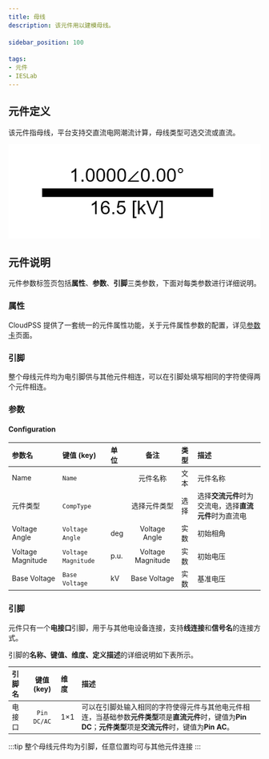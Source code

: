 ```yaml
---
title: 母线
description: 该元件用以建模母线。

sidebar_position: 100

tags: 
- 元件
- IESLab
---
```


## 元件定义

该元件指母线，平台支持交直流电网潮流计算，母线类型可选交流或直流。

![母线 =x100](./IES-GD-4BusLine.png )

## 元件说明

元件参数标签页包括**属性**、**参数**、**引脚**三类参数，下面对每类参数进行详细说明。

### 属性

CloudPSS 提供了一套统一的元件属性功能，关于元件属性参数的配置，详见[参数卡](docs/documents/software/10-xstudio/20-simstudio/40-workbench/20-function-zone/30-design-tab/30-param-panel/index.md)页面。

### 引脚

整个母线元件均为电引脚供与其他元件相连，可以在引脚处填写相同的字符使得两个元件相连。

### 参数

#### Configuration

| 参数名 | 键值 (key) | 单位 | 备注 | 类型 | 描述 |
| :--- | :--- | :--- | :--: | :--- | :--- |
| Name | `Name` |  | 元件名称 | 文本 | 元件名称 |
| 元件类型 | `CompType` |  | 选择元件类型 | 选择 | 选择**交流元件**时为交流电，选择**直流元件**时为直流电|
| Voltage Angle | `Voltage Angle` | deg | Voltage Angle | 实数 | 初始相角 |
| Voltage Magnitude | `Voltage Magnitude` | p.u. | Voltage Magnitude | 实数 | 初始电压 |
| Base Voltage | `Base Voltage` | kV | Base Voltage | 实数 | 基准电压 |

### 引脚

元件只有一个**电接口**引脚，用于与其他电设备连接，支持**线连接**和**信号名**的连接方式。

引脚的**名称、键值、维度、定义描述**的详细说明如下表所示。

| 引脚名 | 键值 (key)  | 维度 | 描述 |
| :--- | :--: | :--- | :--- |
| 电接口 | `Pin DC/AC` | 1×1 | 可以在引脚处输入相同的字符使得元件与其他电元件相连，当基础参数**元件类型**项是**直流元件**时，键值为**Pin DC**；**元件类型**项是**交流元件**时，键值为**Pin AC**。|

:::tip
整个母线元件均为引脚，任意位置均可与其他元件连接
:::

